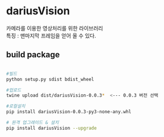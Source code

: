 # dariusVision

카메라를 이용한 영상처리를 위한 라이브러리  
특징 : 맨마지막 프레임을 얻어 올 수 있다.  

## build package

```sh

#빌드
python setup.py sdist bdist_wheel

#업로드 
twine upload dist/dariusVision-0.0.3*  <--- 0.0.3 버전 선택

#로컬설치
pip install dariusVision-0.0.3-py3-none-any.whl

# 원격 업그레이드 & 설치
pip install dariusVision --upgrade

```

